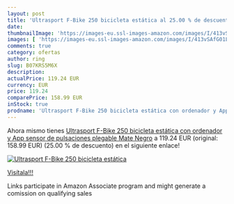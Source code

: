 ```yaml
---
layout: post
title: 'Ultrasport F-Bike 250 bicicleta estática al 25.00 % de descuento'
date: 
thumbnailImage: 'https://images-eu.ssl-images-amazon.com/images/I/413vSAfG01L._SL200_.jpg'
images: [ 'https://images-eu.ssl-images-amazon.com/images/I/413vSAfG01L._SL200_.jpg' ]
comments: true
category: ofertas
author: ring
slug: B07KRS5M6X
description:
actualPrice: 119.24 EUR
currency: EUR
price: 119.24
comparePrice: 158.99 EUR
inStock: true
prodname: 'Ultrasport F-Bike 250 bicicleta estática con ordenador y App  sensor de pulsaciones  plegable  Mate Negro'
---
```


Ahora mismo tienes [Ultrasport F-Bike 250 bicicleta estática con ordenador y App  sensor de pulsaciones  plegable  Mate Negro](https://www.amazon.es/dp/B07KRS5M6X/?tag=tolees-21) a 119.24 EUR (original: 158.99 EUR) (25.00 %  de descuento) en el siguiente enlace!

[![Ultrasport F-Bike 250 bicicleta estática](https://images-eu.ssl-images-amazon.com/images/I/413vSAfG01L._SL200_.jpg)](https://www.amazon.es/dp/B07KRS5M6X/?tag=tolees-21)

[Visítala!!!](https://www.amazon.es/dp/B07KRS5M6X/?tag=tolees-21)

Links participate in Amazon Associate program and might generate a comission on qualifying sales
